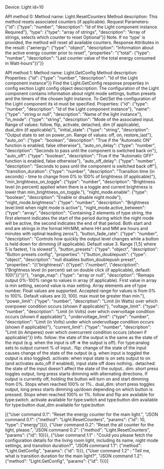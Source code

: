 Device: Light id=10

API method 0: Method name: Light.ResetCounters
Method description: This method resets associated counters (if applicable).
Request
Parameters:
{"id": {"type": "number", "description": "Id of the Light component instance. Required"}, "type": {"type": "array of strings", "description": "Array of strings, selects which counter to reset Optional"}}
Note. If no 'type' is provided, the method will reset all available counters.
Response
Attributes in the result:
{"aenergy": {"type": "object", "description": "Information about the active energy counter prior to reset", "properties": "{\"total\": {\"type\": \"number\", \"description\": \"Last counter value of the total energy consumed in Watt-hours\"}}"}}

API method 1: Method name: Light.GetConfig
Method description: Properties:
{"id": {"type": "number", "description": "Id of the Light component instance"}}
Find the Light.GetConfig response properties in config section
Light config object description: The configuration of the Light component contains information about night mode settings, button presets and the timers of the chosen light instance. To Get/Set the configuration of the Light component its id must be specified.
Properties:
{"id": {"type": "number", "description": "Id of the Light component instance"}, "name": {"type": "string or null", "description": "Name of the light instance"}, "in_mode": {"type": "string", "description": "Mode of the associated input. Range of values: follow, flip, activate, detached, dim (if applicable), dual_dim (if applicable)"}, "initial_state": {"type": "string", "description": "Output state to set on power_on. Range of values: off, on, restore_last"}, "auto_on": {"type": "boolean", "description": "True if the \"Automatic ON\" function is enabled, false otherwise"}, "auto_on_delay": {"type": "number", "description": "Seconds to pass until the component is switched back on"}, "auto_off": {"type": "boolean", "description": "True if the \"Automatic OFF\" function is enabled, false otherwise"}, "auto_off_delay": {"type": "number", "description": "Seconds to pass until the component is switched back off"}, "transition_duration": {"type": "number", "description": "Transition time (in seconds) - time to change from 0% to 100% of brightness (if applicable)"}, "min_brightness_on_toggle": {"type": "number", "description": "Brightness level (in percent) applied when there is a toggle and current brightness is lower than min_brightness_on_toggle."}, "night_mode.enable": {"type": "boolean", "description": "Enable or disable night mode"}, "night_mode.brightness": {"type": "number", "description": "Brightness level limit when night mode is active"}, "night_mode.active_between": {"type": "array", "description": "Containing 2 elements of type string, the first element indicates the start of the period during which the night mode will be active, the second indicates the end of that period. Both start and end are strings in the format HH:MM, where HH and MM are hours and minutes with optinal leading zeros"}, "button_fade_rate": {"type": "number", "description": "Controls how quickly the output level changes while a button is held down for dimming (if applicable). Default value 3. Range [1,5] where 5 is fastest, 1 is slowest"}, "button_presets": {"type": "object", "description": "Button presets config", "properties": "{\"button_doublepush\": {\"type\": \"object\", \"description\": \"null disables button_doublepush preset\", \"properties\": \"{\\\"brightness\\\": {\\\"type\\\": \\\"number\\\", \\\"description\\\": \\\"Brightness level (in percent) set on double click (if applicable), default: 100\\\"}}\"}}"}, "range_map": {"type": "array or null", "description": "Remaps output 0%-100% range to values in array (if applicable). First value in array is min setting, second value is max setting. Array elements are of type number. Float values are supported. Accepted range for values is from 0% to 100%. Default values are [0, 100]. max must be greater than min."}, "power_limit": {"type": "number", "description": "Limit (in Watts) over which overpower condition occurs (shown if applicable)"}, "voltage_limit": {"type": "number", "description": "Limit (in Volts) over which overvoltage condition occurs (shown if applicable)"}, "undervoltage_limit": {"type": "number", "description": "Limit (in Volts) under which undervoltage condition occurs (shown if applicable)"}, "current_limit": {"type": "number", "description": "Limit (in Amperes) over which overcurrent condition occurs (shown if applicable)"}}
Info. follow: the state of the output is the same as the state of the input (e.g. when the input is off => the output is off). For type:analog sets to output current % of input..
flip: change of the state of the input causes change of the state of the output (e.g. when input is toggled the output is also toggled).
activate:  when input state is on sets output to on (and activates auto_off if enabled), input state off does nothing..
detached: the state of the input doesn't affect the state of the output..
dim: short press toggles output, long press starts dimming with alternating directions. If output is currently off, holding the button will turn on and start dimming from 0%. Stops when reached 100% or 1%..
dual_dim: short press toggles output, long press starts dimming up/down depending on which button is pressed. Stops when reached 100% or 1%. follow and flip are available for type:switch. activate available for type:switch and type:button dim available for type:button dual_dim available for type:button

[{"User command 0.1": "Reset the energy counter for the main light.", "JSON command 0.1": {"method": "Light.ResetCounters", "params": {"id": 10, "type": ["energy"]}}}, {"User command 0.2": "Reset the all counter for the light, please.", "JSON command 0.2": {"method": "Light.ResetCounters", "params": {"id": 10}}}, {"User command 1.1" : "Could you please fetch the configuration details for the living room light, including its name, night mode settings, and transition duration?", "JSON command 1.1": {"method": "Light.GetConfig", "params": {"id": 1}}}, {"User command 1.2" : "Tell me, what is transition duration for the main light?", "JSON command 1.2": {"method": "Light.GetConfig", "params": {"id": 1}}}]